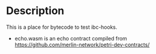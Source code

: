 # Description
This is a place for bytecode to test ibc-hooks.

- echo.wasm is an echo contract compiled from https://github.com/merlin-network/petri-dev-contracts/
